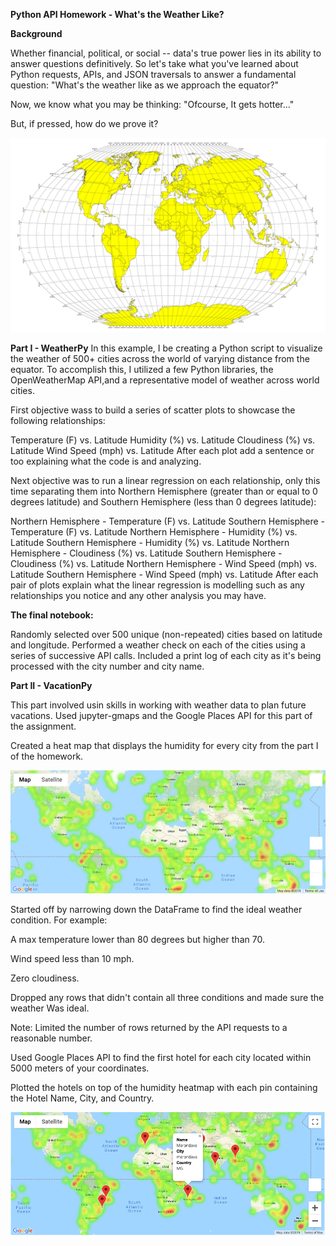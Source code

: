**Python API Homework - What's the Weather Like?**

**Background**

Whether financial, political, or social -- data's true power lies in its ability to answer questions definitively. So let's take what you've learned about Python requests, APIs, and JSON traversals to answer a fundamental question: "What's the weather like as we approach the equator?"

Now, we know what you may be thinking: "Ofcourse, It gets hotter..."

But, if pressed, how do we prove it?

![](Images/Image1.png)

**Part I - WeatherPy**
In this example, I be creating a Python script to visualize the weather of 500+ cities across the world of varying distance from the equator. To accomplish this, I utilized a few Python libraries, the OpenWeatherMap API,and a representative model of weather across world cities.

First objective wass to build a series of scatter plots to showcase the following relationships:

Temperature (F) vs. Latitude
Humidity (%) vs. Latitude
Cloudiness (%) vs. Latitude
Wind Speed (mph) vs. Latitude
After each plot add a sentence or too explaining what the code is and analyzing.

Next objective was to run a linear regression on each relationship, only this time separating them into Northern Hemisphere (greater than or equal to 0 degrees latitude) and Southern Hemisphere (less than 0 degrees latitude):

Northern Hemisphere - Temperature (F) vs. Latitude
Southern Hemisphere - Temperature (F) vs. Latitude
Northern Hemisphere - Humidity (%) vs. Latitude
Southern Hemisphere - Humidity (%) vs. Latitude
Northern Hemisphere - Cloudiness (%) vs. Latitude
Southern Hemisphere - Cloudiness (%) vs. Latitude
Northern Hemisphere - Wind Speed (mph) vs. Latitude
Southern Hemisphere - Wind Speed (mph) vs. Latitude
After each pair of plots explain what the linear regression is modelling such as any relationships you notice and any other analysis you may have.

**The final notebook:**

Randomly selected over 500 unique (non-repeated) cities based on latitude and longitude.
Performed a weather check on each of the cities using a series of successive API calls.
Included a print log of each city as it's being processed with the city number and city name.


**Part II - VacationPy**

This part involved usin skills in working with weather data to plan future vacations. Used jupyter-gmaps and the Google Places API for this part of the assignment.

Created a heat map that displays the humidity for every city from the part I of the homework.

![](Images/Image2.png)

Started off by narrowing down the DataFrame to find the ideal weather condition. For example:

A max temperature lower than 80 degrees but higher than 70.

Wind speed less than 10 mph.

Zero cloudiness.

Dropped any rows that didn't contain all three conditions and made sure the weather Was ideal.

Note: Limited the number of rows returned by the API requests to a reasonable number.

Used Google Places API to find the first hotel for each city located within 5000 meters of your coordinates.

Plotted the hotels on top of the humidity heatmap with each pin containing the Hotel Name, City, and Country.

![](Images/Image3.png)


